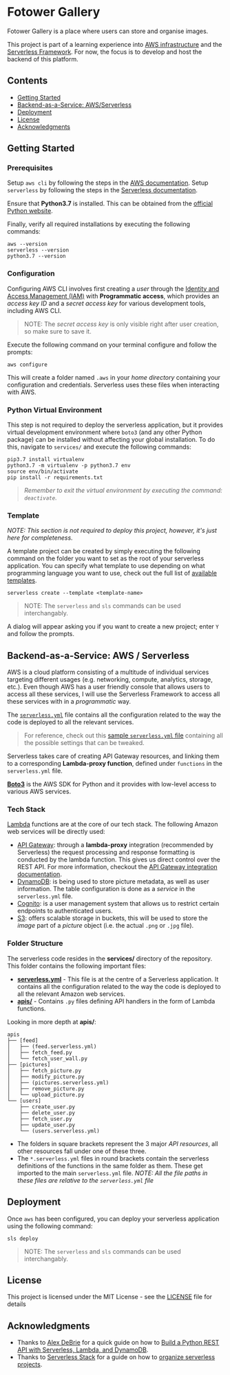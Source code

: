 # Fotower Gallery

Fotower Gallery is a place where users can store and organise images.

This project is part of a learning experience into [AWS infrastructure](https://aws.amazon.com/) and the [Serverless Framework](https://www.serverless.com/). For now, the focus is to develop and host the backend of this platform. 

## Contents

- [Getting Started](#getting-started)
- [Backend-as-a-Service: AWS/Serverless](#backend-as-a-service-aws-/-serverless)
- [Deployment](#deployment)
- [License](#license)
- [Acknowledgments](#acknowledgments)

## Getting Started

### Prerequisites

Setup `aws cli` by following the steps in the [AWS documentation](https://docs.aws.amazon.com/cli/latest/userguide/cli-chap-install.html). Setup `serverless` by following the steps in the [Serverless documentation](https://www.serverless.com/framework/docs/getting-started/).

Ensure that **Python3.7** is installed. This can be obtained from the [official Python website](https://www.python.org/downloads/).

Finally, verify all required installations by executing the following commands:

```script
aws --version
serverless --version
python3.7 --version
```

### Configuration

Configuring AWS CLI involves first creating a *user* through the [Identity and Access Management (IAM)](https://console.aws.amazon.com/iam) with **Programmatic access**, which provides an *access key ID* and a *secret access key* for various development tools, including AWS CLI.

> NOTE: The *secret access key* is only visible right after user creation, so make sure to save it.

Execute the following command on your terminal configure and follow the prompts:
```script
aws configure
```

This will create a folder named `.aws` in your *home directory* containing your configuration and credentials. Serverless uses these files when interacting with AWS.

### Python Virtual Environment

This step is not required to deploy the serverless application, but it provides virtual development environment where `boto3` (and any other Python package) can be installed without affecting your global installation. To do this, navigate to `services/` and execute the following commands:

```script
pip3.7 install virtualenv
python3.7 -m virtualenv -p python3.7 env
source env/bin/activate
pip install -r requirements.txt
```

> *Remember to exit the virtual environment by executing the command: `deactivate`.*

### Template

*NOTE: This section is not required to deploy this project, however, it's just here for completeness.*

A template project can be created by simply executing the following command on the folder you want to set as the root of your serverless application. You can specify what template to use depending on what programming language you want to use, check out the full list of [available templates](https://www.serverless.com/framework/docs/providers/aws/cli-reference/create#available-templates).

```script
serverless create --template <template-name>
```

> NOTE: The `serverless` and `sls` commands can be used interchangably.

A dialog will appear asking you if you want to create a new project; enter `Y` and follow the prompts.

## Backend-as-a-Service: AWS / Serverless

AWS is a cloud platform consisting of a multitude of individual services targeting different usages (e.g. networking, compute, analytics, storage, etc.). Even though AWS has a user friendly console that allows users to access all these services, I will use the Serverless Framework to access all these services with in a *programmatic* way.

The [`serverless.yml`](services/serverless.yml) file contains all the configuration related to the way the code is deployed to all the relevant services.

> For reference, check out this [sample `serverless.yml` file](https://www.serverless.com/framework/docs/providers/aws/guide/serverless.yml/) containing all the possible settings that can be tweaked.

Serverless takes care of creating API Gateway resources, and linking them to a corresponding **Lambda-proxy function**, defined under  `functions` in the `serverless.yml` file.

[**Boto3**](https://boto3.amazonaws.com/v1/documentation/api/latest/index.html) is the AWS SDK for Python and it provides with low-level access to various AWS services.

### Tech Stack

[Lambda](https://aws.amazon.com/lambda/) functions are at the core of our tech stack. The following Amazon web services will be directly used:

* [API Gateway](https://aws.amazon.com/api-gateway/): through a **lambda-proxy** integration (recommended by Serverless) the request processing and response formatting is conducted by the lambda function. This gives us direct control over the REST API. For more information, checkout the [API Gateway integration documentation](https://www.serverless.com/framework/docs/providers/aws/events/apigateway/).
* [DynamoDB](https://aws.amazon.com/dynamodb/): is being used to store picture metadata, as well as user information. The table configuration is done as a *service* in the `serverless.yml` file.
* [Cognito](https://aws.amazon.com/cognito/): is a user management system that allows us to restrict certain endpoints to authenticated users.
* [S3](https://aws.amazon.com/s3/): offers scalable storage in buckets, this will be used to store the *image* part of a *picture* object (i.e. the actual `.png` or `.jpg` file).

### Folder Structure

The serverless code resides in the **services/** directory of the repository. This folder contains the following important files:
- [**serverless.yml**](services/serverless.yml) - This file is at the centre of a Serverless application. It contains all the configuration related to the way the code is deployed to all the relevant Amazon web services.
- [**apis/**](services/apis) - Contains `.py` files defining API handlers in the form of Lambda functions.

Looking in more depth at **apis/**:

```
apis
├── [feed]
│   ├── (feed.serverless.yml)
│   ├── fetch_feed.py
│   └── fetch_user_wall.py
├── [pictures]
│   ├── fetch_picture.py
│   ├── modify_picture.py
│   ├── (pictures.serverless.yml)
│   ├── remove_picture.py
│   └── upload_picture.py
└── [users]
    ├── create_user.py
    ├── delete_user.py
    ├── fetch_user.py
    ├── update_user.py
    └── (users.serverless.yml)
```

- The folders in square brackets represent the 3 major *API resources*, all other resources fall under one of these three.
- The `*.serverless.yml` files in round brackets contain the serverless definitions of the functions in the same folder as them. These get imported to the main `serverless.yml` file. *NOTE: All the file paths in these files are relative to the  `serverless.yml` file*

## Deployment

Once `aws` has been configured, you can deploy your serverless application using the following command:

```script
sls deploy
```

> NOTE: The `serverless` and `sls` commands can be used interchangably.

## License

This project is licensed under the MIT License - see the [LICENSE](LICENSE) file for details

## Acknowledgments

- Thanks to [Alex DeBrie](https://www.serverless.com/author/alexdebrie) for a quick guide on how to [Build a Python REST API with Serverless, Lambda, and DynamoDB](https://www.serverless.com/blog/flask-python-rest-api-serverless-lambda-dynamodb).
- Thanks to [Serverless Stack](https://serverless-stack.com/) for a guide on how to [organize serverless projects](https://serverless-stack.com/chapters/organizing-serverless-projects.html).
